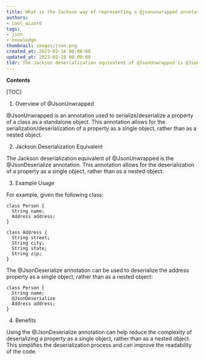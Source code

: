 ```yaml
---
title: What is the Jackson way of representing a @jsonunwrapped annotation?
authors:
- cool_wizard
tags:
- json
- knowledge
thumbnail: images/json.png
created_at: 2023-02-18 00:00:00
updated_at: 2023-02-18 00:00:00
tldr: The Jackson deserialization equivalent of @JsonUnwrapped is @JsonDeserialize(using = UnwrappingDeserializer.class).
---
```


**Contents**

[TOC]

1. Overview of @JsonUnwrapped 

@JsonUnwrapped is an annotation used to serialize/deserialize a property of a class as a standalone object. This annotation allows for the serialization/deserialization of a property as a single object, rather than as a nested object.

2. Jackson Deserialization Equivalent 

The Jackson deserialization equivalent of @JsonUnwrapped is the @JsonDeserialize annotation. This annotation allows for the deserialization of a property as a single object, rather than as a nested object.

3. Example Usage 

For example, given the following class:

```
class Person {
  String name;
  Address address;
}

class Address {
  String street;
  String city;
  String state;
  String zip;
}
```

The @JsonDeserialize annotation can be used to deserialize the address property as a single object, rather than as a nested object:

```
class Person {
  String name;
  @JsonDeserialize
  Address address;
}
```

4. Benefits 

Using the @JsonDeserialize annotation can help reduce the complexity of deserializing a property as a single object, rather than as a nested object. This simplifies the deserialization process and can improve the readability of the code.
